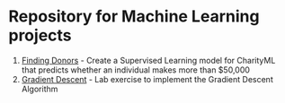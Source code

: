 # Repository for Machine Learning projects

1. [Finding Donors](finding_donors) - Create a Supervised Learning model for CharityML that predicts whether an individual makes more than $50,000
2. [Gradient Descent](GradientDescent) - Lab exercise to implement the Gradient Descent Algorithm
